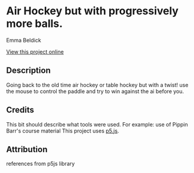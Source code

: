 # Air Hockey but with progressively more balls.

Emma Beldick

[View this project online](https://emma-b211/cart253/air_hockey_3rd_variationjam/index.html)

## Description

Going back to the old time air hockey or table hockey but with a twist! use the mouse to control the paddle and try to win against the ai before you. 

## Credits

This bit should describe what tools were used. For example:
use of Pippin Barr's course material
This project uses [p5.js](https://p5js.org).

## Attribution
references from p5js library